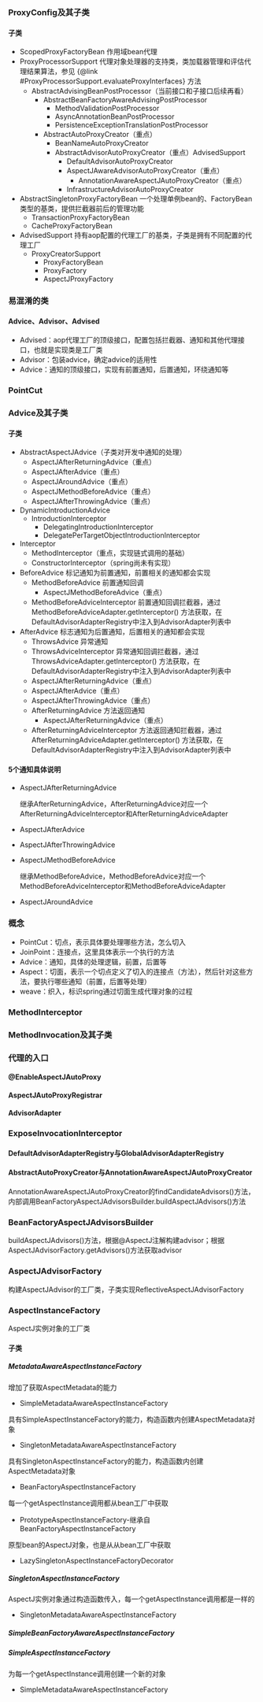 ### ProxyConfig及其子类

#### 子类

- ScopedProxyFactoryBean 作用域bean代理
- ProxyProcessorSupport 代理对象处理器的支持类，类加载器管理和评估代理结果算法，参见 {@link #ProxyProcessorSupport.evaluateProxyInterfaces} 方法
    - AbstractAdvisingBeanPostProcessor（当前接口和子接口后续再看）
        - AbstractBeanFactoryAwareAdvisingPostProcessor
            - MethodValidationPostProcessor
            - AsyncAnnotationBeanPostProcessor
            - PersistenceExceptionTranslationPostProcessor
        - AbstractAutoProxyCreator（重点）
            - BeanNameAutoProxyCreator
            - AbstractAdvisorAutoProxyCreator（重点）AdvisedSupport
                - DefaultAdvisorAutoProxyCreator
                - AspectJAwareAdvisorAutoProxyCreator（重点）
                    - AnnotationAwareAspectJAutoProxyCreator（重点）
                - InfrastructureAdvisorAutoProxyCreator
- AbstractSingletonProxyFactoryBean 一个处理单例bean的、FactoryBean类型的基类，提供拦截器前后的管理功能
    - TransactionProxyFactoryBean
    - CacheProxyFactoryBean
- AdvisedSupport 持有aop配置的代理工厂的基类，子类是拥有不同配置的代理工厂
    - ProxyCreatorSupport
        - ProxyFactoryBean
        - ProxyFactory
        - AspectJProxyFactory

### 易混淆的类

#### Advice、Advisor、Advised

- Advised：aop代理工厂的顶级接口，配置包括拦截器、通知和其他代理接口，也就是实现类是工厂类
- Advisor：包装advice，确定advice的适用性
- Advice：通知的顶级接口，实现有前置通知，后置通知，环绕通知等

### PointCut

### Advice及其子类

#### 子类

- AbstractAspectJAdvice（子类对开发中通知的处理）
    - AspectJAfterReturningAdvice（重点）
    - AspectJAfterAdvice（重点）
    - AspectJAroundAdvice（重点）
    - AspectJMethodBeforeAdvice（重点）
    - AspectJAfterThrowingAdvice（重点）
- DynamicIntroductionAdvice
    - IntroductionInterceptor
        - DelegatingIntroductionInterceptor
        - DelegatePerTargetObjectIntroductionInterceptor
- Interceptor
    - MethodInterceptor（重点，实现链式调用的基础）
    - ConstructorInterceptor（spring尚未有实现）
- BeforeAdvice 标记通知为前置通知，前置相关的通知都会实现
    - MethodBeforeAdvice 前置通知回调
        - AspectJMethodBeforeAdvice（重点）
    - MethodBeforeAdviceInterceptor 前置通知回调拦截器，通过MethodBeforeAdviceAdapter.getInterceptor()
      方法获取，在DefaultAdvisorAdapterRegistry中注入到AdvisorAdapter列表中
- AfterAdvice 标志通知为后置通知，后置相关的通知都会实现
    - ThrowsAdvice 异常通知
    - ThrowsAdviceInterceptor 异常通知回调拦截器，通过ThrowsAdviceAdapter.getInterceptor()
      方法获取，在DefaultAdvisorAdapterRegistry中注入到AdvisorAdapter列表中
    - AspectJAfterReturningAdvice（重点）
    - AspectJAfterAdvice（重点）
    - AspectJAfterThrowingAdvice（重点）
    - AfterReturningAdvice 方法返回通知
        - AspectJAfterReturningAdvice（重点）
    - AfterReturningAdviceInterceptor 方法返回通知拦截器，通过AfterReturningAdviceAdapter.getInterceptor()
      方法获取，在DefaultAdvisorAdapterRegistry中注入到AdvisorAdapter列表中
      
#### 5个通知具体说明
- AspectJAfterReturningAdvice
  
  继承AfterReturningAdvice，AfterReturningAdvice对应一个AfterReturningAdviceInterceptor和AfterReturningAdviceAdapter

- AspectJAfterAdvice
  
- AspectJAfterThrowingAdvice
  
- AspectJMethodBeforeAdvice
  
  继承MethodBeforeAdvice，MethodBeforeAdvice对应一个MethodBeforeAdviceInterceptor和MethodBeforeAdviceAdapter

- AspectJAroundAdvice

### 概念

- PointCut：切点，表示具体要处理哪些方法，怎么切入
- JoinPoint：连接点，这里具体表示一个执行的方法
- Advice：通知，具体的处理逻辑，前置，后置等
- Aspect：切面，表示一个切点定义了切入的连接点（方法），然后针对这些方法，要执行哪些通知（前置，后置等处理）
- weave：织入，标识spring通过切面生成代理对象的过程

### MethodInterceptor

### MethodInvocation及其子类

### 代理的入口

#### @EnableAspectJAutoProxy

#### AspectJAutoProxyRegistrar

#### AdvisorAdapter

### ExposeInvocationInterceptor

#### DefaultAdvisorAdapterRegistry与GlobalAdvisorAdapterRegistry

#### AbstractAutoProxyCreator与AnnotationAwareAspectJAutoProxyCreator
AnnotationAwareAspectJAutoProxyCreator的findCandidateAdvisors()方法，内部调用BeanFactoryAspectJAdvisorsBuilder.buildAspectJAdvisors()方法

### BeanFactoryAspectJAdvisorsBuilder
buildAspectJAdvisors()方法，根据@AspectJ注解构建advisor；根据AspectJAdvisorFactory.getAdvisors()方法获取advisor

### AspectJAdvisorFactory
构建AspectJAdvisor的工厂类，子类实现ReflectiveAspectJAdvisorFactory

### AspectInstanceFactory

AspectJ实例对象的工厂类

#### 子类

##### MetadataAwareAspectInstanceFactory

增加了获取AspectMetadata的能力

- SimpleMetadataAwareAspectInstanceFactory
  
具有SimpleAspectInstanceFactory的能力，构造函数内创建AspectMetadata对象

- SingletonMetadataAwareAspectInstanceFactory

具有SingletonAspectInstanceFactory的能力，构造函数内创建AspectMetadata对象
  
- BeanFactoryAspectInstanceFactory

每一个getAspectInstance调用都从bean工厂中获取

- PrototypeAspectInstanceFactory-继承自BeanFactoryAspectInstanceFactory
  
原型bean的AspectJ对象，也是从从bean工厂中获取
    
- LazySingletonAspectInstanceFactoryDecorator



##### SingletonAspectInstanceFactory

AspectJ实例对象通过构造函数传入，每一个getAspectInstance调用都是一样的

- SingletonMetadataAwareAspectInstanceFactory

##### SimpleBeanFactoryAwareAspectInstanceFactory

##### SimpleAspectInstanceFactory

为每一个getAspectInstance调用创建一个新的对象

- SimpleMetadataAwareAspectInstanceFactory